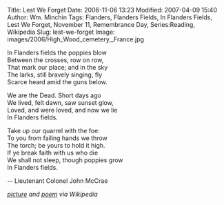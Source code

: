 Title: Lest We Forget
Date: 2006-11-06 13:23
Modified: 2007-04-09 15:40
Author: Wm. Minchin
Tags: Flanders, Flanders Fields, In Flanders Fields, Lest We Forget, November 11, Remembrance Day, Series:Reading, Wikipedia
Slug: lest-we-forget
Image: images/2006/High_Wood_cemetery,_France.jpg

In Flanders fields the poppies blow  
Between the crosses, row on row,  
That mark our place; and in the sky  
The larks, still bravely singing, fly  
Scarce heard amid the guns below.

We are the Dead. Short days ago  
We lived, felt dawn, saw sunset glow,  
Loved, and were loved, and now we lie  
In Flanders fields.

Take up our quarrel with the foe:  
To you from failing hands we throw  
The torch; be yours to hold it high.  
If ye break faith with us who die  
We shall not sleep, though poppies grow  
In Flanders fields.

-- Lieutenant Colonel John McCrae

*[picture](https://commons.wikimedia.org/wiki/File:High_Wood_cemetery,_France.jpg) and
[poem](https://en.wikipedia.org/wiki/In_Flanders_Fields) via Wikipedia*
